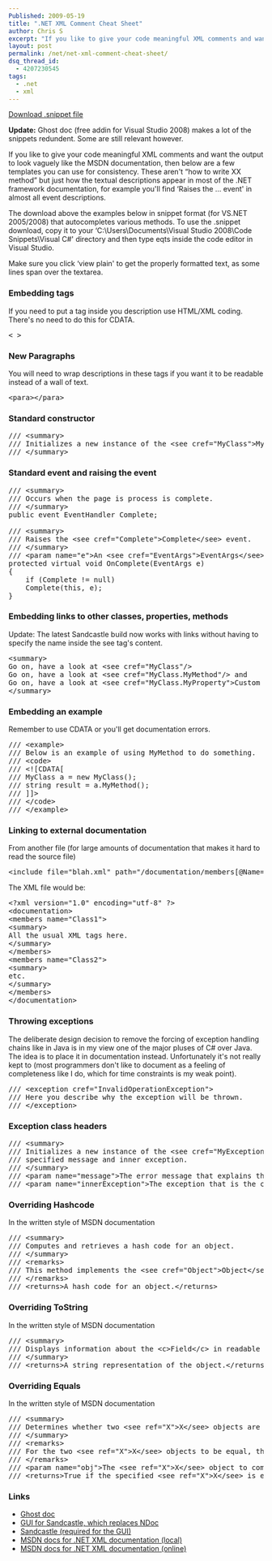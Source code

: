 ```yaml
---
Published: 2009-05-19
title: ".NET XML Comment Cheat Sheet"
author: Chris S
excerpt: "If you like to give your code meaningful XML comments and want the output to look vaguely like the MSDN documentation, then below are a few templates you can use for consistency. These aren't 'how to write XX method' but just how the textual descriptions appear in most of the .NET framework documentation, for example you'll find 'Raises the ... event' in almost all event descriptions."
layout: post
permalink: /net/net-xml-comment-cheat-sheet/
dsq_thread_id:
  - 4207230545
tags:
  - .net
  - xml
---
```

[Download .snippet file][1]

**Update:** Ghost doc (free addin for Visual Studio 2008) makes a lot of the snippets redundent. Some are still relevant however.

If you like to give your code meaningful XML comments and want the output to look vaguely like the MSDN documentation, then below are a few templates you can use for consistency. These aren't &#8220;how to write XX method&#8221; but just how the textual descriptions appear in most of the .NET framework documentation, for example you'll find &#8216;Raises the &#8230; event' in almost all event descriptions.

<!--more-->

The download above the examples below in snippet format (for VS.NET 2005/2008) that autocompletes various methods. To use the .snippet download, copy it to your &#8216;C:\Users\Documents\Visual Studio 2008\Code Snippets\Visual C#' directory and then type eqts inside the code editor in Visual Studio. 

Make sure you click &#8216;view plain' to get the properly formatted text, as some lines span over the textarea. 

### Embedding tags

If you need to put a tag inside you description use HTML/XML coding. There's no need to do this for CDATA.

<pre>&lt; &gt;</pre>

### New Paragraphs

You will need to wrap descriptions in these tags if you want it to be readable instead of a wall of text.

<pre>&lt;para&gt;&lt;/para&gt;</pre>

### Standard constructor

<pre>/// &lt;summary&gt;
/// Initializes a new instance of the &lt;see cref="MyClass"&gt;MyClass&lt;/see&gt; class.
/// &lt;/summary&gt;
</pre>

### Standard event and raising the event

<pre>/// &lt;summary&gt;
/// Occurs when the page is process is complete.
/// &lt;/summary&gt;
public event EventHandler Complete;

/// &lt;summary&gt;
/// Raises the &lt;see cref="Complete"&gt;Complete&lt;/see&gt; event.
/// &lt;/summary&gt;
/// &lt;param name="e"&gt;An &lt;see cref="EventArgs"&gt;EventArgs&lt;/see&gt; object that contains the event data.&lt;/param&gt;
protected virtual void OnComplete(EventArgs e)
{
	if (Complete != null)
	Complete(this, e);
}
</pre>

### Embedding links to other classes, properties, methods

Update: The latest Sandcastle build now works with links without having to specify the name inside the see tag's content.

<pre>&lt;summary&gt;
Go on, have a look at &lt;see cref="MyClass"/&gt;
Go on, have a look at &lt;see cref="MyClass.MyMethod"/&gt; and
Go on, have a look at &lt;see cref="MyClass.MyProperty"&gt;Custom text&lt;/see&gt;
&lt;/summary&gt;
</pre>

### Embedding an example

Remember to use CDATA or you'll get documentation errors.

<pre>/// &lt;example&gt;
/// Below is an example of using MyMethod to do something.
/// &lt;code&gt;
/// &lt;![CDATA[
/// MyClass a = new MyClass();
/// string result = a.MyMethod();
/// ]]&gt;
/// &lt;/code&gt;
/// &lt;/example&gt;
</pre>

### Linking to external documentation

From another file (for large amounts of documentation that makes it hard to read the source file)

<pre>&lt;include file="blah.xml" path="/documentation/members[@Name='Class1']"/&gt;
</pre>

The XML file would be:

<pre>&lt;?xml version="1.0" encoding="utf-8" ?&gt;
&lt;documentation&gt;
&lt;members name="Class1"&gt;
&lt;summary&gt;
All the usual XML tags here.
&lt;/summary&gt;
&lt;/members&gt;
&lt;members name="Class2"&gt;
&lt;summary&gt;
etc.
&lt;/summary&gt;
&lt;/members&gt;
&lt;/documentation&gt;
</pre>

### Throwing exceptions

The deliberate design decision to remove the forcing of exception handling chains like in Java is in my view one of the major pluses of C# over Java. The idea is to place it in documentation instead. Unfortunately it's not really kept to (most programmers don't like to document as a feeling of completeness like I do, which for time constraints is my weak point).

<pre>/// &lt;exception cref="InvalidOperationException"&gt;
/// Here you describe why the exception will be thrown.
/// &lt;/exception&gt;
</pre>

### Exception class headers

<pre>/// &lt;summary&gt;
/// Initializes a new instance of the &lt;see cref="MyException"&gt;MyException&lt;/see&gt; class using the
/// specified message and inner exception.
/// &lt;/summary&gt;
/// &lt;param name="message"&gt;The error message that explains the reason for the exception.&lt;/param&gt;
/// &lt;param name="innerException"&gt;The exception that is the cause of the current exception. If the innerException parameter is not a null reference, the current exception is raised in a catch block that handles the inner exception.&lt;/param&gt;
</pre>

### Overriding Hashcode

In the written style of MSDN documentation

<pre>/// &lt;summary&gt;
/// Computes and retrieves a hash code for an object.
/// &lt;/summary&gt;
/// &lt;remarks&gt;
/// This method implements the &lt;see cref="Object"&gt;Object&lt;/see&gt; method.
/// &lt;/remarks&gt;
/// &lt;returns&gt;A hash code for an object.&lt;/returns&gt;
</pre>

### Overriding ToString

In the written style of MSDN documentation

<pre>/// &lt;summary&gt;
/// Displays information about the &lt;c&gt;Field&lt;/c&gt; in readable format.
/// &lt;/summary&gt;
/// &lt;returns&gt;A string representation of the object.&lt;/returns&gt;
</pre>

### Overriding Equals

In the written style of MSDN documentation

<pre>/// &lt;summary&gt;
/// Determines whether two &lt;see ref="X"&gt;X&lt;/see&gt; objects are equal.
/// &lt;/summary&gt;
/// &lt;remarks&gt;
/// For the two &lt;see ref="X"&gt;X&lt;/see&gt; objects to be equal, they must have the same Number.
/// &lt;/remarks&gt;
/// &lt;param name="obj"&gt;The &lt;see ref="X"&gt;X&lt;/see&gt; object to compare to the current &lt;see ref="X"&gt;X&lt;/see&gt;.&lt;/param&gt;
/// &lt;returns&gt;True if the specified &lt;see ref="X"&gt;X&lt;/see&gt; is equal to the current &lt;see ref="X"&gt;X&lt;/see&gt;; otherwise false.&lt;/returns&gt;
</pre>

### Links

  * [Ghost doc][2]
  * [GUI for Sandcastle, which replaces NDoc][3]
  * [Sandcastle (required for the GUI)][4]
  * [MSDN docs for .NET XML documentation (local)][5]
  * [MSDN docs for .NET XML documentation (online)][6]

 [1]: /wp-content/uploads/2013/02/snippets.zip
 [2]: http://www.roland-weigelt.de/ghostdoc/
 [3]: http://www.codeplex.com/Sandcastle
 [4]: http://www.codeplex.com/SHFB
 [5]: http://msdn.microsoft.com/en-us/library/5ast78ax(v=vs.71).aspx
 [6]: http://msdn2.microsoft.com/en-us/library/5ast78ax(VS.80).aspx